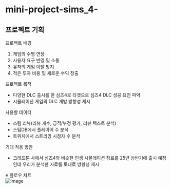 # mini-project-sims_4-
## 프로젝트 기획

프로젝트 배경
1) 게임의 수명 연장
2) 사용자 요구 반영 및 소통
3) 유저의 게임 이탈 방지
4) 적은 투자 비용 및 새로운 수익 창출

프로젝트 목적
- 다양한 DLC 출시를 한 심즈4로 타겟으로
  심즈4 DLC 성공 요인 파악
- 시뮬레이션 게임의 DLC 개발 방향성 제시

사용할 데이터
- 스팀 리뷰(리뷰 개수, 긍적/부정 평가, 리뷰 텍스트 분석)
- 스팀DB에서 플레이어 수 분석
- 트위치에서 스트리밍 시청자 수 분석

기대 적용 방안
- 크래프톤 사에서 심즈4와 비슷한 인생 시뮬레이션 장르를 25년 상반기에 출시 예정인데
  우리가 분석한 자료를 토대로 방향성 제시

※ 플로우 차트  
![image](https://github.com/user-attachments/assets/9e9c2244-4812-4157-88e8-120fa779f2be)


